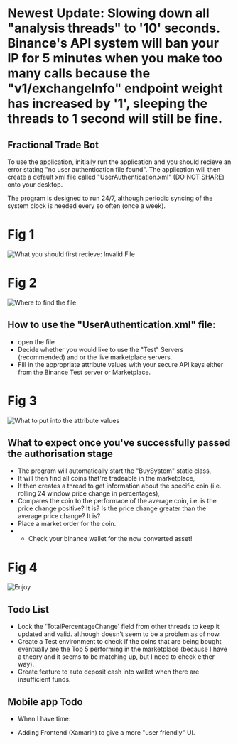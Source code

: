 # Newest Update: Slowing down all "analysis threads" to '10' seconds. Binance's API system will ban your IP for 5 minutes when you make too many calls because the "v1/exchangeInfo" endpoint weight has increased by '1', sleeping the threads to 1 second will still be fine.

## Fractional Trade Bot
To use the application, initially run the application and you should recieve an error stating "no user authentication file found".
The application will then create a default xml file called "UserAuthentication.xml" (DO NOT SHARE) onto your desktop.

The program is designed to run 24/7, although periodic syncing of the system clock is needed every so often (once a week).

# Fig 1
![What you should first recieve: Invalid File](https://sylascoker.co.uk/img/invalidFile.PNG)

# Fig 2
![Where to find the file](https://sylascoker.co.uk/img/fileLocation.PNG)

## How to use the "UserAuthentication.xml" file:
* open the file
* Decide whether you would like to use the "Test" Servers (recommended) and or the live marketplace servers.
* Fill in the appropriate attribute values with your secure API keys either from the Binance Test server or Marketplace.

# Fig 3
![What to put into the attribute values](https://sylascoker.co.uk/img/fileTutorial.PNG)

## What to expect once you've successfully passed the authorisation stage
- The program will automatically start the "BuySystem" static class,
- It will then find all coins that're tradeable in the marketplace,
- It then creates a thread to get information about the specific coin (i.e. rolling 24 window price change in percentages),
- Compares the coin to the performace of the average coin, i.e. is the price change positive? It is? Is the price change greater than the average price change? It is?
- Place a market order for the coin.
- - Check your binance wallet for the now converted asset!

# Fig 4
![Enjoy](https://sylascoker.co.uk/img/finalStage.PNG)

## Todo List
- Lock the 'TotalPercentageChange' field from other threads to keep it updated and valid. although doesn't seem to be a problem as of now.
- Create a Test environment to check if the coins that are being bought eventually are the Top 5 performing in the marketplace (because I have a theory and it seems to be matching up, but I need to check either way).
- Create feature to auto deposit cash into wallet when there are insufficient funds.

## Mobile app Todo
* When I have time:
- Adding Frontend (Xamarin) to give a more "user friendly" UI.
